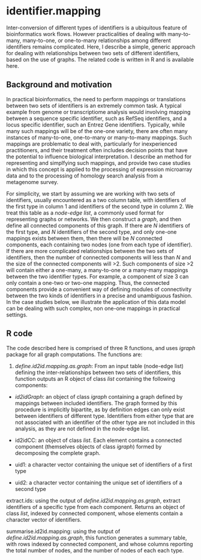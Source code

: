 # identifier.mapping
Inter-conversion of different types of identifiers is a ubiquitous feature of bioinformatics work flows. However practicalities of dealing with many-to-many, many-to-one, or one-to-many relationships among different identifiers remains complicated. Here, I describe a simple, generic approach for dealing with relationships between two sets of different identifiers, based on the use of graphs. The related code is written in R and is available here. 

## Background and motivation
In practical bioinformatics, the need to perform mappings or translations between two sets of identifiers is an extremely common task. A typical example from genome or transcriptiome analysis would involving mapping between a sequence specific identifier, such as RefSeq identifiers, and a locus specific identifier, such an Entrez Gene identifiers. Typically, while many such mappings will be of the one-one variety, there are often many instances of many-to-one, one-to-many or many-to-many mappings. Such mappings are problematic to deal with, particularly for inexperienced practitioners, and their treatment often includes decision points that have the potential to influence biological interpretation. I describe an method for representing and simplfying such mappings, and provide two case studies in which this concept is applied to the processing of expression microarray data and to the processing of homology search analysis from a metagenome survey.

For simplicity, we start by assuming we are working with two sets of identifiers, usually encountered as a two column table, with identifiers of the first type in column 1 and identifiers of the second type in column 2. We treat this table as a *node-edge list*, a commonly used format for representing graphs or networks. We then construct a *graph*, and then define all connected components of this graph. If there are *N* identifiers of the first type, and *N* identifiers of the second type, and only one-one mappings exists between them, then there will be *N* connected components, each containing two nodes (one from each type of identifier). If there are more complicated relationships between the two sets of identifiers, then the number of connected components will less than *N* and the size of the connected components will >2. Such components of size >2 will contain either a one-many, a many-to-one or a many-many mappings between the two identifier types. For example, a component of size 3 can only contain a one-two or two-one mapping. Thus, the connected components provide a convenient way of defining modules of connectivity between the two kinds of identifiers in a precise and unambiguous fashion. In the case studies below, we illustrate the application of this data model can be dealing with such complex, non one-one mappings in practical settings.

## R code
The code described here is comprised of three R functions, and uses *igraph* package for all graph computations. The functions are:

1. *define.id2id.mapping.as.graph*: From an input table (node-edge list) defining the inter-relationships between two sets of identifiers, this function outputs an R object of class *list* containing the following components:

- *id2idGraph*: an object of class *igraph* containing a graph defined by mappings between included identifiers. The graph formed by this procedure is implicitly bipartite, as by definition edges can only exist between identifiers of different type. Identifiers from either type that are not associated with an identifier of the other type are not included in this analysis, as they are not defined in the node-edge list. 

- id2idCC: an object of class *list*. Each element contains a connected component (themselves objects of class *igraph*) formed by decomposing the complete graph.

- uid1: a character vector containing the unique set of identifiers of a first type  

- uid2: a character vector containing the unique set of identifiers of a second type 

extract.ids: using the output of *define.id2id.mapping.as.graph*, extract identifiers of a specific type from each component. Returns an object of class *list*, indexed by connected component, whose elements contain a character vector of identifiers.

summarise.id2id.mapping: using the output of *define.id2id.mapping.as.graph*, this function generates a summary table, with rows indexed by connected component, and whose columns reporting the total number of nodes, and the number of nodes of each each type.
